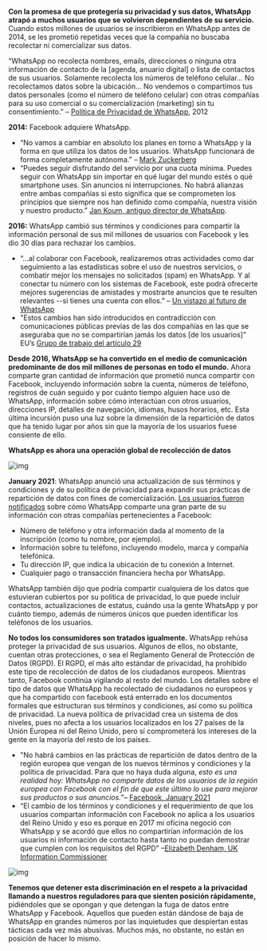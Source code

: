 **Con la promesa de que protegería su privacidad y sus datos, WhatsApp atrapó a muchos usuarios que se volvieron dependientes de su servicio.** Cuando estos millones de usuarios se inscribieron en WhatsApp antes de 2014, se les prometió repetidas veces que la compañía no buscaba recolectar ni comercializar sus datos. 

“WhatsApp no recolecta nombres, emails, direcciones o ninguna otra información de contacto de la [agenda, anuario digital] o lista de contactos de sus usuarios. Solamente recolecta los números de teléfono celular… No recolectamos datos sobre la ubicación… No vendemos o compartimos tus datos personales (como el número de teléfono celular) con otras compañías para su uso comercial o su comercialización (marketing) sin tu consentimiento.” – [Política de Privacidad de WhatsApp](https://techcrunch.com/2014/04/10/whatsapp-privacy/), 2012



**2014:** Facebook adquiere WhatsApp. 

- “No vamos a cambiar en absoluto los planes en torno a WhatsApp y la forma en que utiliza los datos de los usuarios. WhatsApp funcionará de forma completamente autónoma.” – [Mark Zuckerberg](https://epic.org/privacy/ftc/whatsapp/EPIC-CDD-FTC-WhatsApp-Complaint-2016.pdf)
- “Puedes seguir disfrutando del servicio por una cuota mínima. Puedes seguir con WhatsApp sin importar en qué lugar del mundo estés o qué smartphone uses. Sin anuncios ni interrupciones. No habrá alianzas entre ambas compañías si esto significa que se comprometen los principios que siempre nos han definido como compañía, nuestra visión y nuestro producto.” [Jan Koum, antiguo director de WhatsApp](https://blog.whatsapp.com/facebook).



**2016:** WhatsApp cambió sus términos y condiciones para compartir la información personal de sus mil millones de usuarios con Facebook y les dio 30 días para rechazar los cambios.

- “...al colaborar con Facebook, realizaremos otras actividades como dar seguimiento a las estadísticas sobre el uso de nuestros servicios, o combatir mejor los mensajes no solicitados (spam) en WhatsApp. Y al conectar tu número con los sistemas de Facebook, este podrá ofrecerte mejores sugerencias de amistades y mostrarte anuncios que te resulten relevantes --si tienes una cuenta con ellos.” – [Un vistazo al futuro de WhatsApp](https://blog.whatsapp.com/looking-ahead-for-whats-app) 
- "Estos cambios han sido introducidos en contradicción con comunicaciones públicas previas de las dos compañías en las que se aseguraba que no se compartirían jamás los datos [de los usuarios]” EU’s [Grupo de trabajo del artículo 29](https://www.cnil.fr/sites/default/files/atoms/files/20161027_letter_of_the_chair_of_the_art_29_wp_whatsapp.pdf)



**Desde 2016, WhatsApp se ha convertido en el medio de comunicación predominante de dos mil millones de personas en todo el mundo.** Ahora comparte gran cantidad de información que prometió nunca compartir con Facebook, incluyendo información sobre la cuenta, números de teléfono, registros de cuán seguido y por cuánto tiempo alguien hace uso de WhatsApp, información sobre cómo interactúan con otros usuarios, direcciones IP, detalles de navegación, idiomas, husos horarios, etc. Esta última incursión puso una luz sobre la dimensión de la repartición de datos que ha tenido lugar por años sin que la mayoría de los usuarios fuese consiente de ello.



**WhatsApp es ahora una operación global de recolección de datos**

![img](https://lh6.googleusercontent.com/rj1VCRTC8kZFmfpgwZSPDX40Ol3lsKz7FVPZMr50eS8PAu8_u2iWDeMaKI0rj2jJznXVxdy5BqF53z3d8Hudkj2-Cfv4bojv47F2DhQV1VmB1v4uhofnu_CComL4XEgQmZo3HXY)

**January 2021**: WhatsApp anunció una actualización de sus términos y condiciones y de su política de privacidad para expandir sus prácticas de repartición de datos con fines de comercialización. [Los usuarios fueron notificados](https://faq.whatsapp.com/general/security-and-privacy/what-information-does-whatsapp-share-with-the-facebook-companies) sobre cómo WhatsApp comparte una gran parte de su información con otras compañías pertenecientes a Facebook: 

- Número de teléfono y otra información dada al momento de la inscripción (como tu nombre, por ejemplo). 
- Información sobre tu teléfono, incluyendo modelo, marca y compañía telefónica.
- Tu dirección IP, que indica la ubicación de tu conexión a Internet. 
- Cualquier pago o transacción financiera hecha por WhatsApp.



WhatsApp también dijo que podría compartir cualquiera de los datos que estuvieran cubiertos por su política de privacidad, lo que puede incluir contactos, actualizaciones de estatus, cuándo usa la gente WhatsApp y por cuánto tiempo, además de números únicos que pueden identificar los teléfonos de los usuarios.



**No todos los consumidores son tratados igualmente.** WhatsApp rehúsa proteger la privacidad de sus usuarios. Algunos de ellos, no obstante, cuentan otras protecciones, o sea el Reglamento General de Protección de Datos (RGPD). El RGPD, el más alto estándar de privacidad, ha prohibido este tipo de recolección de datos de los ciudadanos europeos. Mientras tanto, Facebook continúa vigilando al resto del mundo. Los detalles sobre el tipo de datos que WhatsApp ha recolectado de ciudadanos no europeos y que ha compartido con facebook está enterrado en los documentos formales que estructuran sus términos y condiciones, así como su política de privacidad. La nueva política de privacidad crea un sistema de dos niveles, pues no afecta a los usuarios localizados en los 27 países de la Unión Europea ni del Reino Unido, pero sí comprometerá los intereses de la gente en la mayoría del resto de los países. 

- "No habrá cambios en las prácticas de repartición de datos dentro de la región europea que vengan de los nuevos términos y condiciones y la política de privacidad. Para que no haya duda alguna, *esto es una realidad hoy: WhatsApp no comparte datos de los usuarios de la región europea con Facebook con el fin de que este último lo use para mejorar sus productos o sus anuncios.*”– [Facebook, January 2021](https://www.irishtimes.com/business/technology/whatsapp-says-european-users-do-not-have-to-share-data-with-facebook-1.4452435)
- “El cambio de los términos y condiciones y el requerimiento de que los usuarios compartan información con Facebook no aplica a los usuarios del Reino Unido y eso es porque en 2017 mi oficina negoció con WhatsApp y se acordó que ellos no compartirían información de los usuarios ni información de contacto hasta tanto no puedan demostrar que cumplen con los requisitos del RGPD” –[Elizabeth Denham, UK Information Commissioner](https://www.theguardian.com/technology/gdpr)

![img](https://lh4.googleusercontent.com/Yhv5YhyxeMsKvAy7NPY8-c42T5ndw98YxfsJi1nHmwJgyjbiz695IIVCfTa8VIXDf9dt5kfWH3-MPbI0rkI77pDvA6niWHSVnFP0tPBHdhgmLpd_vNXO-T25S9DeKQ1XjKsO_nw)

**Tenemos que detener esta discriminación en el respeto a la privacidad llamando a nuestros reguladores para que sienten posición rápidamente,** pidiéndoles que se opongan y que detengan la fuga de datos entre WhatsApp y Facebook. Aquellos que pueden están dándose de baja de WhatsApp en grandes números por las inquietudes que despiertan estas tácticas cada vez más abusivas. Muchos más, no obstante, no están en posición de hacer lo mismo.